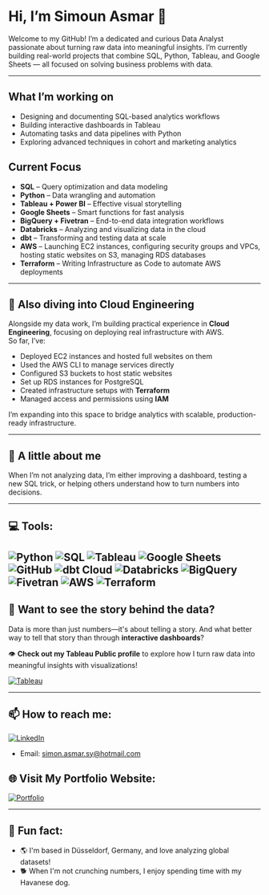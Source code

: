 # Hi, I’m Simoun Asmar 👋

Welcome to my GitHub! I’m a dedicated and curious Data Analyst passionate about turning raw data into meaningful insights. I’m currently building real-world projects that combine SQL, Python, Tableau, and Google Sheets — all focused on solving business problems with data.

---

##  What I’m working on
- Designing and documenting SQL-based analytics workflows  
- Building interactive dashboards in Tableau  
- Automating tasks and data pipelines with Python  
- Exploring advanced techniques in cohort and marketing analytics

##  Current Focus
- **SQL** – Query optimization and data modeling  
- **Python** – Data wrangling and automation  
- **Tableau + Power BI** – Effective visual storytelling  
- **Google Sheets** – Smart functions for fast analysis  
- **BigQuery + Fivetran** – End-to-end data integration workflows  
- **Databricks** – Analyzing and visualizing data in the cloud  
- **dbt** – Transforming and testing data at scale
- **AWS** – Launching EC2 instances, configuring security groups and VPCs, hosting static websites on S3, managing RDS databases  
- **Terraform** – Writing Infrastructure as Code to automate AWS deployments
---

## 🔧 Also diving into Cloud Engineering
Alongside my data work, I’m building practical experience in **Cloud Engineering**, focusing on deploying real infrastructure with AWS.  
So far, I’ve:
- Deployed EC2 instances and hosted full websites on them  
- Used the AWS CLI to manage services directly  
- Configured S3 buckets to host static websites  
- Set up RDS instances for PostgreSQL  
- Created infrastructure setups with **Terraform**  
- Managed access and permissions using **IAM**

I’m expanding into this space to bridge analytics with scalable, production-ready infrastructure.

---
## 👀 A little about me
When I’m not analyzing data, I’m either improving a dashboard, testing a new SQL trick, or helping others understand how to turn numbers into decisions.

---

## 💻 Tools:
![Python](https://img.shields.io/badge/Python-3776AB?style=for-the-badge&logo=python&logoColor=white)
![SQL](https://img.shields.io/badge/SQL-336791?style=for-the-badge&logo=postgresql&logoColor=white)
![Tableau](https://img.shields.io/badge/Tableau-E97627?style=for-the-badge&logo=tableau&logoColor=white)
![Google Sheets](https://img.shields.io/badge/Google%20Sheets-34A853?style=for-the-badge&logo=googlesheets&logoColor=white)
![GitHub](https://img.shields.io/badge/GitHub-181717?style=for-the-badge&logo=github&logoColor=white)
![dbt Cloud](https://img.shields.io/badge/dbt%20Cloud-FF694B?style=for-the-badge&logo=dbt&logoColor=white)
![Databricks](https://img.shields.io/badge/Databricks-FF3621?style=for-the-badge&logo=databricks&logoColor=white)
![BigQuery](https://img.shields.io/badge/BigQuery-4285F4?style=for-the-badge&logo=googlebigquery&logoColor=white)
![Fivetran](https://img.shields.io/badge/Fivetran-0A84FF?style=for-the-badge&logo=fivetran&logoColor=white)
![AWS](https://img.shields.io/badge/AWS-FF9900?style=for-the-badge&logo=amazonaws&logoColor=white)
![Terraform](https://img.shields.io/badge/Terraform-623CE4?style=for-the-badge&logo=terraform&logoColor=white)
---

## 🌟 Want to see the story behind the data?
Data is more than just numbers—it's about telling a story. And what better way to tell that story than through **interactive dashboards**?  

👁️ **Check out my Tableau Public profile** to explore how I turn raw data into meaningful insights with visualizations! 

[![Tableau](https://img.shields.io/badge/Tableau-005FAD?style=for-the-badge&logo=tableau&logoColor=white)](https://public.tableau.com/app/profile/simoun.asmar)

---

## 📫 How to reach me:
[![LinkedIn](https://img.shields.io/badge/LinkedIn-0077B5?style=for-the-badge&logo=linkedin&logoColor=white)](https://www.linkedin.com/in/simounasmar)  
- Email: simon.asmar.sy@hotmail.com  

## 🌐 Visit My Portfolio Website:
[![Portfolio](https://img.shields.io/badge/Portfolio-333?style=for-the-badge&logo=githubpages&logoColor=white)](https://simoun-asmar.github.io)

---

## 🌟 Fun fact:
- 🌎 I'm based in Düsseldorf, Germany, and love analyzing global datasets!
- 🐕 When I'm not crunching numbers, I enjoy spending time with my Havanese dog.
